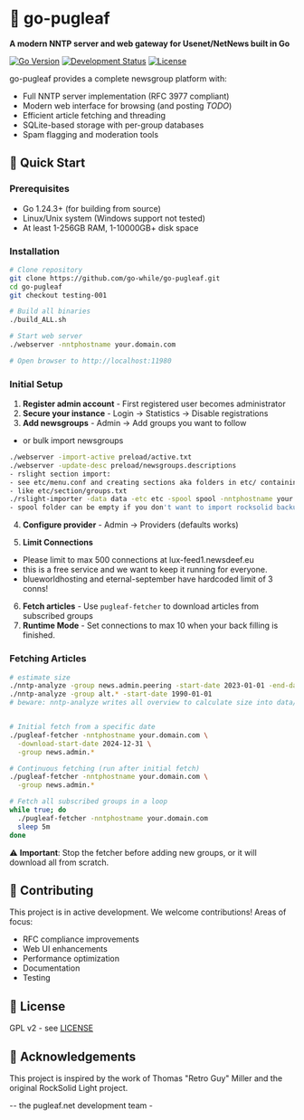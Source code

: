 # 🐶 go-pugleaf

**A modern NNTP server and web gateway for Usenet/NetNews built in Go**

[![Go Version](https://img.shields.io/badge/Go-1.24+-blue.svg)](https://golang.org)
[![Development Status](https://img.shields.io/badge/Status-Testing-green.svg)](#development-status)
[![License](https://img.shields.io/badge/License-GPL%20v2-blue.svg)](LICENSE)


go-pugleaf provides a complete newsgroup platform with:
- Full NNTP server implementation (RFC 3977 compliant)
- Modern web interface for browsing (and posting *TODO*)
- Efficient article fetching and threading
- SQLite-based storage with per-group databases
- Spam flagging and moderation tools

## 🚀 Quick Start

### Prerequisites
- Go 1.24.3+ (for building from source)
- Linux/Unix system (Windows support not tested)
- At least 1-256GB RAM, 1-10000GB+ disk space

### Installation

```bash
# Clone repository
git clone https://github.com/go-while/go-pugleaf.git
cd go-pugleaf
git checkout testing-001

# Build all binaries
./build_ALL.sh

# Start web server
./webserver -nntphostname your.domain.com

# Open browser to http://localhost:11980
```

### Initial Setup

1. **Register admin account** - First registered user becomes administrator
2. **Secure your instance** - Login → Statistics → Disable registrations
3. **Add newsgroups** - Admin → Add groups you want to follow
- or bulk import newsgroups
```bash
./webserver -import-active preload/active.txt
./webserver -update-desc preload/newsgroups.descriptions
- rslight section import:
- see etc/menu.conf and creating sections aka folders in etc/ containing a groups.txt
- like etc/section/groups.txt
./rslight-importer -data data -etc etc -spool spool -nntphostname your.domain.com
- spool folder can be empty if you don't want to import rocksolid backups.
```
4. **Configure provider** - Admin → Providers (defaults works)

5. **Limit Connections**
 - Please limit to max 500 connections at lux-feed1.newsdeef.eu
 - this is a free service and we want to keep it running for everyone.
 - blueworldhosting and eternal-september have hardcoded limit of 3 conns!

6. **Fetch articles** - Use `pugleaf-fetcher` to download articles from subscribed groups
7. **Runtime Mode** - Set connections to max 10 when your back filling is finished.

### Fetching Articles

```bash
# estimate size
./nntp-analyze -group news.admin.peering -start-date 2023-01-01 -end-date 2024-12-31
./nntp-analyze -group alt.* -start-date 1990-01-01
# beware: nntp-analyze writes all overview to calculate size into data/cache !


# Initial fetch from a specific date
./pugleaf-fetcher -nntphostname your.domain.com \
  -download-start-date 2024-12-31 \
  -group news.admin.*

# Continuous fetching (run after initial fetch)
./pugleaf-fetcher -nntphostname your.domain.com \
  -group news.admin.*

# Fetch all subscribed groups in a loop
while true; do
  ./pugleaf-fetcher -nntphostname your.domain.com
  sleep 5m
done
```

⚠️ **Important**: Stop the fetcher before adding new groups, or it will download all from scratch.


## 🤝 Contributing

This project is in active development.
We welcome contributions!
Areas of focus:
- RFC compliance improvements
- Web UI enhancements
- Performance optimization
- Documentation
- Testing

## 📄 License

GPL v2 - see [LICENSE](LICENSE)

## 🙏 Acknowledgements

This project is inspired by the work of Thomas "Retro Guy" Miller and the original RockSolid Light project.

-- the pugleaf.net development team -